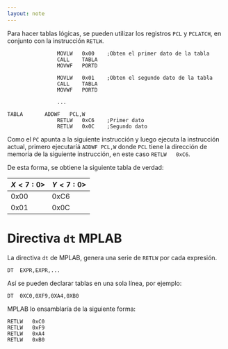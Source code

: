 ```yaml
---
layout: note
---
```


Para hacer tablas lógicas, se pueden utilizar los registros `PCL` y `PCLATCH`, en conjunto con la instrucción `RETLW`.

```mpasm
				MOVLW 	0x00 	;Obten el primer dato de la tabla
				CALL	TABLA
				MOVWF 	PORTD
				
				MOVLW 	0x01 	;Obten el segundo dato de la tabla
				CALL	TABLA
				MOVWF 	PORTD
				
				...
				
TABLA		ADDWF	PCL,W
				RETLW	0xC6	;Primer dato
				RETLW	0x0C	;Segundo dato
```

Como el `PC` apunta a la siguiente instrucción y luego ejecuta la instrucción actual, primero ejecutaríá `ADDWF	PCL,W` donde `PCL` tiene la dirección de memoria de la siguiente instrucción, en este caso `RETLW	0xC6`.

De esta forma, se obtiene la siguiente tabla de verdad:

|$X<7:0>$|$Y<7:0>$|
|-|-|
|0x00|0xC6|
|0x01|0x0C|

# Directiva `dt` MPLAB
La directiva `dt` de MPLAB, genera una serie de `RETLW` por cada expresión.

```
DT	EXPR,EXPR,...
```

Así se pueden declarar tablas en una sola línea, por ejemplo:

```
DT	0XC0,0XF9,0XA4,0XB0
```

MPLAB lo ensamblaría de la siguiente forma:
```
RETLW	0xC0
RETLW	0xF9
RETLW	0xA4
RETLW	0xB0
```